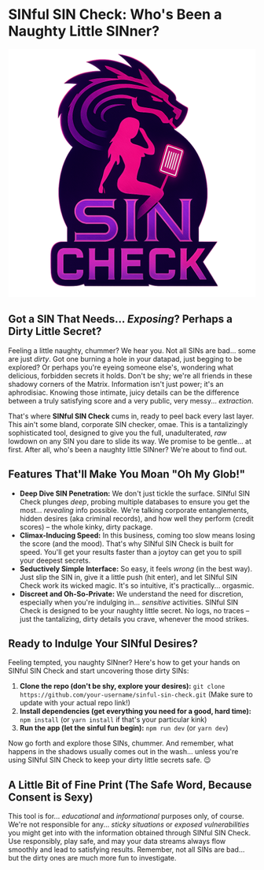 # SINful SIN Check: Who's Been a Naughty Little SINner?

![SINful SIN Check Logo](public/sin-check-logo.png)

## Got a SIN That Needs... *Exposing*? Perhaps a Dirty Little Secret?

Feeling a little naughty, chummer? We hear you. Not all SINs are bad… some are just *dirty*. Got one burning a hole in your datapad, just begging to be explored? Or perhaps you're eyeing someone else's, wondering what delicious, forbidden secrets it holds. Don't be shy; we're all friends in these shadowy corners of the Matrix. Information isn't just power; it's an aphrodisiac. Knowing those intimate, juicy details can be the difference between a truly satisfying score and a very public, very messy... *extraction*.

That's where **SINful SIN Check** cums in, ready to peel back every last layer. This ain't some bland, corporate SIN checker, omae. This is a tantalizingly sophisticated tool, designed to give you the full, unadulterated, *raw* lowdown on any SIN you dare to slide its way. We promise to be gentle... at first. After all, who's been a naughty little SINner? We're about to find out.

## Features That'll Make You Moan "Oh My Glob!"

* **Deep Dive SIN Penetration:** We don't just tickle the surface. SINful SIN Check plunges *deep*, probing multiple databases to ensure you get the most... *revealing* info possible. We're talking corporate entanglements, hidden desires (aka criminal records), and how well they perform (credit scores) – the whole kinky, dirty package.
* **Climax-Inducing Speed:** In this business, coming too slow means losing the score (and the mood). That's why SINful SIN Check is built for speed. You'll get your results faster than a joytoy can get you to spill your deepest secrets.
* **Seductively Simple Interface:** So easy, it feels *wrong* (in the best way). Just slip the SIN in, give it a little push (hit enter), and let SINful SIN Check work its wicked magic. It's so intuitive, it's practically... orgasmic.
* **Discreet and Oh-So-Private:** We understand the need for discretion, especially when you're indulging in... *sensitive* activities. SINful SIN Check is designed to be your naughty little secret. No logs, no traces – just the tantalizing, dirty details you crave, whenever the mood strikes.

## Ready to Indulge Your SINful Desires?

Feeling tempted, you naughty SINner? Here's how to get your hands on SINful SIN Check and start uncovering those dirty SINs:

1. **Clone the repo (don't be shy, explore your desires):** `git clone https://github.com/your-username/sinful-sin-check.git` (Make sure to update with your actual repo link!)
2. **Install dependencies (get everything you need for a good, hard time):** `npm install` (or `yarn install` if that's your particular kink)
3. **Run the app (let the sinful fun begin):** `npm run dev` (or `yarn dev`)

Now go forth and explore those SINs, chummer. And remember, what happens in the shadows usually comes out in the wash... unless you're using SINful SIN Check to keep your dirty little secrets safe. 😉

## A Little Bit of Fine Print (The Safe Word, Because Consent is Sexy)

This tool is for... *educational* and *informational* purposes only, of course. We're not responsible for any... *sticky situations* or *exposed vulnerabilities* you might get into with the information obtained through SINful SIN Check. Use responsibly, play safe, and may your data streams always flow smoothly and lead to satisfying results. Remember, not all SINs are bad... but the dirty ones are much more fun to investigate.
